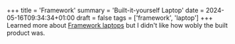 +++
title = 'Framework'
summary = 'Built-it-yourself Laptop'
date = 2024-05-16T09:34:34+01:00
draft = false
tags = ['framework', 'laptop']
+++
Learned more about [Framework laptops](https://www.youtube.com/watch?v=GnWfLVKgHFQ) but I didn't like how wobly the built product was.

